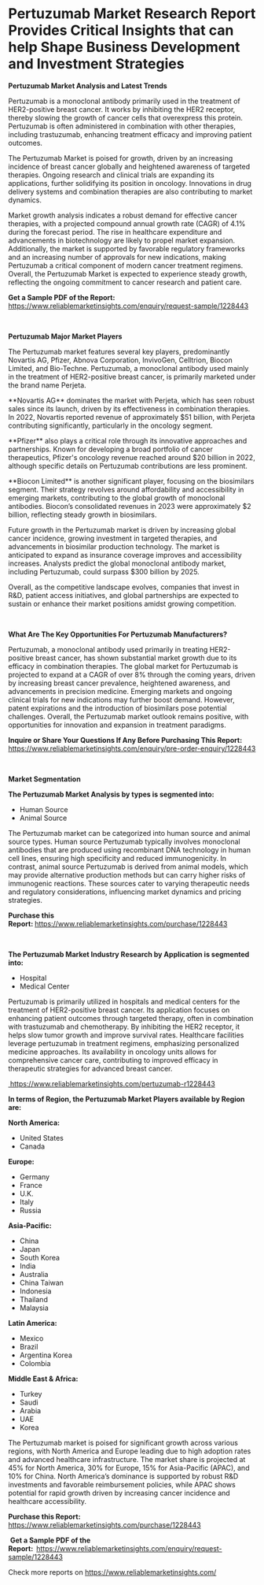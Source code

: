 <p><h1>Pertuzumab Market Research Report Provides Critical Insights that can help Shape Business Development and Investment Strategies</h1></p><p><strong>Pertuzumab Market Analysis and Latest Trends</strong></p>
<p><p>Pertuzumab is a monoclonal antibody primarily used in the treatment of HER2-positive breast cancer. It works by inhibiting the HER2 receptor, thereby slowing the growth of cancer cells that overexpress this protein. Pertuzumab is often administered in combination with other therapies, including trastuzumab, enhancing treatment efficacy and improving patient outcomes.</p><p>The Pertuzumab Market is poised for growth, driven by an increasing incidence of breast cancer globally and heightened awareness of targeted therapies. Ongoing research and clinical trials are expanding its applications, further solidifying its position in oncology. Innovations in drug delivery systems and combination therapies are also contributing to market dynamics. </p><p>Market growth analysis indicates a robust demand for effective cancer therapies, with a projected compound annual growth rate (CAGR) of 4.1% during the forecast period. The rise in healthcare expenditure and advancements in biotechnology are likely to propel market expansion. Additionally, the market is supported by favorable regulatory frameworks and an increasing number of approvals for new indications, making Pertuzumab a critical component of modern cancer treatment regimens. Overall, the Pertuzumab Market is expected to experience steady growth, reflecting the ongoing commitment to cancer research and patient care.</p></p>
<p><strong>Get a Sample PDF of the Report:&nbsp;</strong> <a href="https://www.reliablemarketinsights.com/enquiry/request-sample/1228443?utm_campaign=3167&utm_medium=2&utm_source=Github&utm_content=ia&utm_term=08032025&utm_id=pertuzumab">https://www.reliablemarketinsights.com/enquiry/request-sample/1228443</a></p>
<p>&nbsp;</p>
<p><strong>Pertuzumab Major Market Players</strong></p>
<p><p>The Pertuzumab market features several key players, predominantly Novartis AG, Pfizer, Abnova Corporation, InvivoGen, Celltrion, Biocon Limited, and Bio-Techne. Pertuzumab, a monoclonal antibody used mainly in the treatment of HER2-positive breast cancer, is primarily marketed under the brand name Perjeta.</p><p>**Novartis AG** dominates the market with Perjeta, which has seen robust sales since its launch, driven by its effectiveness in combination therapies. In 2022, Novartis reported revenue of approximately $51 billion, with Perjeta contributing significantly, particularly in the oncology segment.</p><p>**Pfizer** also plays a critical role through its innovative approaches and partnerships. Known for developing a broad portfolio of cancer therapeutics, Pfizer's oncology revenue reached around $20 billion in 2022, although specific details on Pertuzumab contributions are less prominent.</p><p>**Biocon Limited** is another significant player, focusing on the biosimilars segment. Their strategy revolves around affordability and accessibility in emerging markets, contributing to the global growth of monoclonal antibodies. Biocon’s consolidated revenues in 2023 were approximately $2 billion, reflecting steady growth in biosimilars.</p><p>Future growth in the Pertuzumab market is driven by increasing global cancer incidence, growing investment in targeted therapies, and advancements in biosimilar production technology. The market is anticipated to expand as insurance coverage improves and accessibility increases. Analysts predict the global monoclonal antibody market, including Pertuzumab, could surpass $300 billion by 2025.</p><p>Overall, as the competitive landscape evolves, companies that invest in R&D, patient access initiatives, and global partnerships are expected to sustain or enhance their market positions amidst growing competition.</p></p>
<p>&nbsp;</p>
<p><strong>What Are The Key Opportunities For Pertuzumab Manufacturers?</strong></p>
<p><p>Pertuzumab, a monoclonal antibody used primarily in treating HER2-positive breast cancer, has shown substantial market growth due to its efficacy in combination therapies. The global market for Pertuzumab is projected to expand at a CAGR of over 8% through the coming years, driven by increasing breast cancer prevalence, heightened awareness, and advancements in precision medicine. Emerging markets and ongoing clinical trials for new indications may further boost demand. However, patent expirations and the introduction of biosimilars pose potential challenges. Overall, the Pertuzumab market outlook remains positive, with opportunities for innovation and expansion in treatment paradigms.</p></p>
<p><strong>Inquire or Share Your Questions If Any Before Purchasing This Report:</strong> <a href="https://www.reliablemarketinsights.com/enquiry/pre-order-enquiry/1228443?utm_campaign=3167&utm_medium=2&utm_source=Github&utm_content=ia&utm_term=08032025&utm_id=pertuzumab">https://www.reliablemarketinsights.com/enquiry/pre-order-enquiry/1228443</a></p>
<p>&nbsp;</p>
<p><strong>Market Segmentation</strong></p>
<p><strong>The Pertuzumab Market Analysis by types is segmented into:</strong></p>
<p><ul><li>Human Source</li><li>Animal Source</li></ul></p>
<p><p>The Pertuzumab market can be categorized into human source and animal source types. Human source Pertuzumab typically involves monoclonal antibodies that are produced using recombinant DNA technology in human cell lines, ensuring high specificity and reduced immunogenicity. In contrast, animal source Pertuzumab is derived from animal models, which may provide alternative production methods but can carry higher risks of immunogenic reactions. These sources cater to varying therapeutic needs and regulatory considerations, influencing market dynamics and pricing strategies.</p></p>
<p><strong>Purchase this Report:&nbsp;</strong><a href="https://www.reliablemarketinsights.com/purchase/1228443?utm_campaign=3167&utm_medium=2&utm_source=Github&utm_content=ia&utm_term=08032025&utm_id=pertuzumab">https://www.reliablemarketinsights.com/purchase/1228443</a></p>
<p>&nbsp;</p>
<p><strong>The Pertuzumab Market Industry Research by Application is segmented into:</strong></p>
<p><ul><li>Hospital</li><li>Medical Center</li></ul></p>
<p><p>Pertuzumab is primarily utilized in hospitals and medical centers for the treatment of HER2-positive breast cancer. Its application focuses on enhancing patient outcomes through targeted therapy, often in combination with trastuzumab and chemotherapy. By inhibiting the HER2 receptor, it helps slow tumor growth and improve survival rates. Healthcare facilities leverage pertuzumab in treatment regimens, emphasizing personalized medicine approaches. Its availability in oncology units allows for comprehensive cancer care, contributing to improved efficacy in therapeutic strategies for advanced breast cancer.</p></p>
<p><a href="https://www.reliablemarketinsights.com/pertuzumab-r1228443?utm_campaign=3167&utm_medium=2&utm_source=Github&utm_content=ia&utm_term=08032025&utm_id=pertuzumab">&nbsp;https://www.reliablemarketinsights.com/pertuzumab-r1228443</a></p>
<p><strong>In terms of Region, the Pertuzumab Market Players available by Region are:</strong></p>
<p>
    <p> <strong> North America: </strong>
        <ul>
            <li>United States</li>
            <li>Canada</li>
        </ul>
        </p> 
    <p> <strong> Europe: </strong>
        <ul>
            <li>Germany</li>
            <li>France</li>
            <li>U.K.</li>
            <li>Italy</li>
            <li>Russia</li>
        </ul>
        </p> 
    <p> <strong> Asia-Pacific: </strong>
        <ul>
            <li>China</li>
            <li>Japan</li>
            <li>South Korea</li>
            <li>India</li>
            <li>Australia</li>
            <li>China Taiwan</li>
            <li>Indonesia</li>
            <li>Thailand</li>
            <li>Malaysia</li>
        </ul>
        </p> 
    <p> <strong> Latin America: </strong>
        <ul>
            <li>Mexico</li>
            <li>Brazil</li>
            <li>Argentina Korea</li>
            <li>Colombia</li>
        </ul>
        </p> 
    <p> <strong> Middle East & Africa: </strong>
        <ul>
            <li>Turkey</li>
            <li>Saudi</li>
            <li>Arabia</li>
            <li>UAE</li>
            <li>Korea</li>
        </ul>
    </p>
    </p>
<p><p>The Pertuzumab market is poised for significant growth across various regions, with North America and Europe leading due to high adoption rates and advanced healthcare infrastructure. The market share is projected at 45% for North America, 30% for Europe, 15% for Asia-Pacific (APAC), and 10% for China. North America’s dominance is supported by robust R&D investments and favorable reimbursement policies, while APAC shows potential for rapid growth driven by increasing cancer incidence and healthcare accessibility.</p></p>
<p><strong>Purchase this Report: </strong><a href="https://www.reliablemarketinsights.com/purchase/1228443?utm_campaign=3167&utm_medium=2&utm_source=Github&utm_content=ia&utm_term=08032025&utm_id=pertuzumab">https://www.reliablemarketinsights.com/purchase/1228443</a></p>
<p>&nbsp;<strong>Get a Sample PDF of the Report:&nbsp;&nbsp;</strong><a href="https://www.reliablemarketinsights.com/enquiry/request-sample/1228443?utm_campaign=3167&utm_medium=2&utm_source=Github&utm_content=ia&utm_term=08032025&utm_id=pertuzumab">https://www.reliablemarketinsights.com/enquiry/request-sample/1228443</a></p>
<p><strong></strong></p>
<p>Check more reports on <a href="https://www.reliablemarketinsights.com/?utm_campaign=3167&utm_medium=2&utm_source=Github&utm_content=ia&utm_term=08032025&utm_id=pertuzumab">https://www.reliablemarketinsights.com/</a></p>